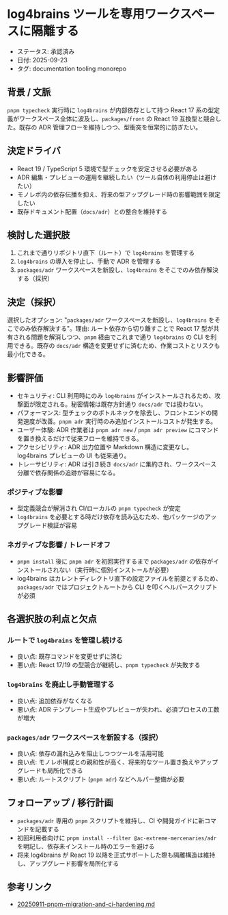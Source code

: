 # log4brains ツールを専用ワークスペースに隔離する

- ステータス: 承認済み
- 日付: 2025-09-23
- タグ: documentation tooling monorepo

## 背景 / 文脈

`pnpm typecheck` 実行時に `log4brains` が内部依存として持つ React 17 系の型定義がワークスペース全体に波及し、`packages/front` の React 19 互換型と競合した。既存の ADR 管理フローを維持しつつ、型衝突を恒常的に防ぎたい。

## 決定ドライバ

- React 19 / TypeScript 5 環境で型チェックを安定させる必要がある
- ADR 編集・プレビューの運用を継続したい（ツール自体の利用停止は避けたい）
- モノレポ内の依存伝播を抑え、将来の型アップグレード時の影響範囲を限定したい
- 既存ドキュメント配置（`docs/adr`）との整合を維持する

## 検討した選択肢

1. これまで通りリポジトリ直下（ルート）で `log4brains` を管理する
1. `log4brains` の導入を停止し、手動で ADR を管理する
1. `packages/adr` ワークスペースを新設し、`log4brains` をそこでのみ依存解決する（採択）

## 決定（採択）

選択したオプション: "`packages/adr` ワークスペースを新設し、`log4brains` をそこでのみ依存解決する"。理由: ルート依存から切り離すことで React 17 型が共有される問題を解消しつつ、`pnpm` 経由でこれまで通り `log4brains` の CLI を利用できる。既存の `docs/adr` 構造を変更せずに済むため、作業コストとリスクも最小化できる。

## 影響評価

- セキュリティ: CLI 利用時にのみ `log4brains` がインストールされるため、攻撃面が限定される。秘密情報は既存方針通り `docs/adr` では扱わない。
- パフォーマンス: 型チェックのボトルネックを除去し、フロントエンドの開発速度が改善。`pnpm adr` 実行時のみ追加インストールコストが発生する。
- ユーザー体験: ADR 作業者は `pnpm adr new` / `pnpm adr preview` にコマンドを置き換えるだけで従来フローを維持できる。
- アクセシビリティ: ADR 出力位置や Markdown 構造に変更なし。log4brains プレビューの UI も従来通り。
- トレーサビリティ: ADR は引き続き `docs/adr` に集約され、ワークスペース分離で依存関係の追跡が容易になる。

### ポジティブな影響

- 型定義競合が解消され CI/ローカルの `pnpm typecheck` が安定
- `log4brains` を必要とする時だけ依存を読み込むため、他パッケージのアップグレード検証が容易

### ネガティブな影響 / トレードオフ

- `pnpm install` 後に `pnpm adr` を初回実行するまで `packages/adr` の依存がインストールされない（実行時に個別インストールが必要）
- log4brains はカレントディレクトリ直下の設定ファイルを前提とするため、`packages/adr` ではプロジェクトルートから CLI を叩くヘルパースクリプトが必須

## 各選択肢の利点と欠点

### ルートで `log4brains` を管理し続ける

- 良い点: 既存コマンドを変更せずに済む
- 悪い点: React 17/19 の型競合が継続し、`pnpm typecheck` が失敗する

### `log4brains` を廃止し手動管理する

- 良い点: 追加依存がなくなる
- 悪い点: ADR テンプレート生成やプレビューが失われ、必須プロセスの工数が増大

### `packages/adr` ワークスペースを新設する（採択）

- 良い点: 依存の漏れ込みを阻止しつつツールを活用可能
- 良い点: モノレポ構成との親和性が高く、将来的なツール置き換えやアップグレードも局所化できる
- 悪い点: ルートスクリプト (`pnpm adr`) などヘルパー整備が必要

## フォローアップ / 移行計画

- `packages/adr` 専用の `pnpm` スクリプトを維持し、CI や開発ガイドに新コマンドを記載する
- 初回利用者向けに `pnpm install --filter @ac-extreme-mercenaries/adr` を明記し、依存未インストール時のエラーを避ける
- 将来 log4brains が React 19 以降を正式サポートした際も隔離構造は維持し、アップグレード影響を局所化する

## 参考リンク

- [20250911-pnpm-migration-and-ci-hardening.md](20250911-pnpm-migration-and-ci-hardening.md) <!-- モノレポ運用ポリシー -->
